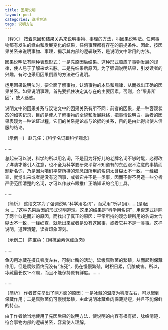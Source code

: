 ```yaml
---
title: 因果说明
layout: post
categories: 说明方法
tags: 说明方法
---
```


〔释义〕 按着原因和结果关系来说明事物、事理的方法，叫因果说明法。任何事物都有发生的缘由和发展变化的结果，任何事理都有存在的前提条件。因此，按因果关系来说明事物、事理，揭示其内部的逻辑联系，是说明文中常用的方法。

因果说明法有两种表现形式：一是先原因后结果。这种形式顺应了事物发展的规律，使人易于了解来龙去脉。二是先结果后原因。为了强调说明结果，引发读者的兴趣，有时也采用因果倒置的方法进行说明。

运用因果说明法时，要全面了解事物，认清事物的本质和规律，从而找出正确的因果关系。如果说明事理，首先要抓住决定其存在的主要因素。否则，会“果非所因”，使人迷惑。

说明文中的因果关系与议论文中的因果关系有所不同：前者的因果，是一种客观状态的如实记录，目的是使人了解事物的全貌和发展脉络，把事情说明白。后者的因果表现为一种论证过程，它们的关系是论点与论据的关系，目的是由此得出使人信服的结论。

〔示例一〕 赵元任：《科学名词跟科学观念》

……

总起来可以说，科学的所以用名词，不是因为好好儿的老牌名词不够时髦，必得改了洋装才够引人注意，也不全为科学要研究平常不知道有的东西跟不注意的事情而题新名词，乃是因为咱们平常所持的观念跟所用的名词太含糊太不一致，一经细查，就觉出来或者是没有这回事，或者它并不是一类事，因而不得不另造一些分析严密范围清楚的名词，才可以作散布跟推广正确知识的合用工具。

……

〔简析〕 这段文字为了强调说明“科学用名词”，而采用“所以(用)……(是)因为……”这种先果后因的形式说明道理。这里的结果是“科学用名词”，用否定式排除了两个似是而非的原因，而找出了真正的原因：平常所持的观念跟所用的名词太含糊太不一致，一经细查，就觉出来或者是没有这回事，或者它并不是一类事。这样说明，道理清楚，读者印象深刻。

〔示例二〕 陈宝奂：《用抗菌素保藏鱼肉》

……

鱼肉用冰藏在摄氏零度左右，可制止酶的活动，延缓腐败菌的繁殖，从而起到保藏作用。但是腐败菌终究没有“冻死”，仍在慢慢繁殖，时积日累，仍酿成害。所以，冰藏最长仅1～2周，而且不能保持原有鲜度。……

……

〔简析〕 作者首先举出了两方面的原因：一是冰藏的温度为零度左右，可以起到保藏作用；二是腐败菌仍可慢慢繁殖，由此说明冰藏鱼肉保藏期短，并且不能保鲜的特点。

由于作者恰当地使用了先因后果的说明方法，使说明的内容有根有据，脉络清楚，符合事物内部的逻辑关系，容易使人理解。 